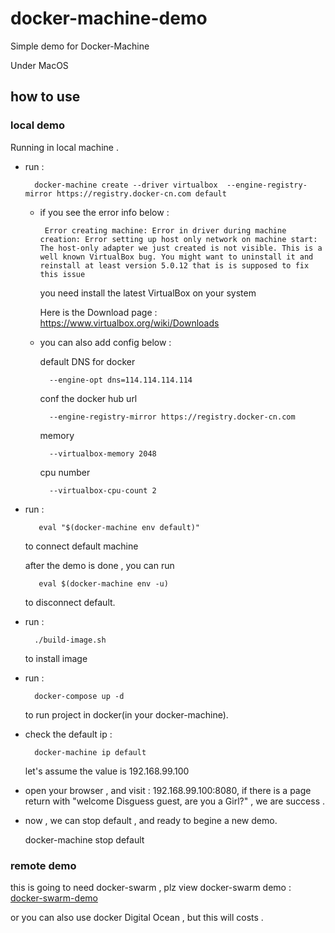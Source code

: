 # docker-machine-demo
Simple demo for Docker-Machine

Under MacOS

## how to use

### local demo 

Running in local machine . 

* run :

        docker-machine create --driver virtualbox  --engine-registry-mirror https://registry.docker-cn.com default
                
    * if you see the error info below :
    
           Error creating machine: Error in driver during machine creation: Error setting up host only network on machine start: The host-only adapter we just created is not visible. This is a well known VirtualBox bug. You might want to uninstall it and reinstall at least version 5.0.12 that is is supposed to fix this issue
           
        you need install the latest VirtualBox on your system           
        
        Here is the Download page : https://www.virtualbox.org/wiki/Downloads
        
    * you can also add config below : 
    
        default DNS for docker
        
            --engine-opt dns=114.114.114.114  
        
        conf the docker hub url
         
            --engine-registry-mirror https://registry.docker-cn.com 
        
        memory
        
            --virtualbox-memory 2048 
        
        cpu number
        
            --virtualbox-cpu-count 2     
            
* run :

         eval "$(docker-machine env default)"
         
    to connect default machine
    
    after the demo is done , you can run 
    
         eval $(docker-machine env -u)
         
    to disconnect default.          
    
* run : 

        ./build-image.sh
        
    to install image
    
* run :
        
        docker-compose up -d 
        
    to run project in docker(in your docker-machine).
    
* check the default ip : 

        docker-machine ip default
        
    let's assume the value is 192.168.99.100
    
* open your browser , and visit : 192.168.99.100:8080, if there is a page return with "welcome Disguess guest, are you a Girl?" , we are success .

* now , we can stop default , and ready to begine a new demo.

    docker-machine stop default

### remote demo 

this is going to need docker-swarm , plz view docker-swarm demo : [docker-swarm-demo](https://github.com/liumapp/docker-swarm-demo)

or you can also use docker Digital Ocean  , but this will costs .      
         
                
                                             